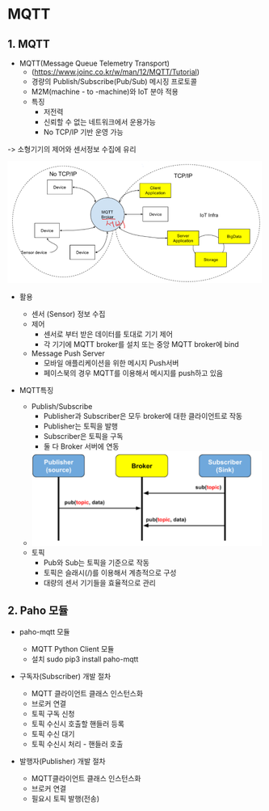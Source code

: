 # MQTT

## 1. MQTT

- MQTT(Message Queue Telemetry Transport)
  - (https://www.joinc.co.kr/w/man/12/MQTT/Tutorial)
  - 경량의 Publish/Subscribe(Pub/Sub) 메시징 프로토콜
  - M2M(machine - to -machine)와 IoT 분야 적용
  - 특징
    - 저전력
    - 신뢰할 수 없는 네트워크에서 운용가능
    - No TCP/IP 기반 운영 가능



-> 소형기기의 제어와 센서정보 수집에 유리



![image-20210129000106398](mqtt_ex01.assets/image-20210129000106398.png)



- 활용
  - 센서 (Sensor) 정보 수집
  - 제어
    - 센서로 부터 받은 데이터를 토대로 기기 제어
    - 각 기기에 MQTT broker를 설치 또는 중앙 MQTT broker에 bind
  - Message Push Server
    - 모바일 애플리케이션을 위한 메시지 Push서버
    - 페이스북의 경우 MQTT를 이용해서 메시지를 push하고 있음



- MQTT특징
  - Publish/Subscribe
    - Publisher과 Subscriber은 모두 broker에 대한 클라이언트로 작동
    - Publisher는 토픽을 발행
    - Subscriber은 토픽을 구독
    - 둘 다 Broker 서버에 연동
  - ![image-20210129000616197](mqtt_ex01.assets/image-20210129000616197.png)
  - 토픽
    - Pub와 Sub는 토픽을 기준으로 작동
    - 토픽은 슬래시(/)를 이용해서 계층적으로 구성
    - 대량의 센서 기기들을 효율적으로 관리



## 2. Paho 모듈

- paho-mqtt 모듈
  - MQTT Python Client 모듈
  - 설치 sudo pip3 install paho-mqtt



- 구독자(Subscriber) 개발 절차
  - MQTT 클라이언트 클래스 인스턴스화
  - 브로커 연결
  - 토픽 구독 신청
  - 토픽 수신시 호출할 핸들러 등록
  - 토픽 수신 대기
  - 토픽 수신시 처리 - 핸들러 호출



- 발행자(Publisher) 개발 절차
  - MQTT클라이언트 클래스 인스턴스화
  - 브로커 연결
  - 필요시 토픽 발행(전송)



